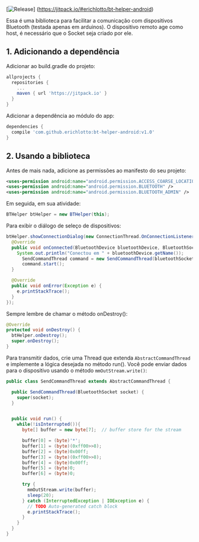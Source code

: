 [![Release](https://jitpack.io/v/User/Repo.svg)]
(https://jitpack.io/#erichlotto/bt-helper-android)

Essa é uma biblioteca para facilitar a comunicação com dispositivos Bluetooth (testada apenas em arduinos).
O dispositivo remoto age como host, é necessário que o Socket seja criado por ele.

## 1. Adicionando a dependência

Adicionar ao build.gradle do projeto:
```gradle
allprojects {
  repositories {
    ...
    maven { url 'https://jitpack.io' }
  }
}
```
Adicionar a dependência ao módulo do app:
```gradle
dependencies {
  compile 'com.github.erichlotto:bt-helper-android:v1.0'
}
```

## 2. Usando a biblioteca
Antes de mais nada, adicione as permissões ao manifesto do seu projeto:
```xml
<uses-permission android:name="android.permission.ACCESS_COARSE_LOCATION" />
<uses-permission android:name="android.permission.BLUETOOTH" />
<uses-permission android:name="android.permission.BLUETOOTH_ADMIN" />
```

Em seguida, em sua atividade:
```java
BTHelper btHelper = new BTHelper(this);
```
Para exibir o diálogo de seleço de dispositivos:
```java
btHelper.showConnectionDialog(new ConnectionThread.OnConnectionListener() {
  @Override
  public void onConnected(BluetoothDevice bluetoothDevice, BluetoothSocket bluetoothSocket) {
    System.out.println("Conectou em " + bluetoothDevice.getName());
      SendCommandThread command = new SendCommandThread(bluetoothSocket);
      command.start();
  }

  @Override
  public void onError(Exception e) {
    e.printStackTrace();
  }
});
```

Sempre lembre de chamar o método onDestroy():
```java
@Override
protected void onDestroy() {
  btHelper.onDestroy();
  super.onDestroy();
}
```

Para transmitir dados, crie uma Thread que extenda `AbstractCommandThread` e implemente a lógica desejada no método run(). Você pode enviar dados para o dispositivo usando o método `mmOutStream.write()`:
```java
public class SendCommandThread extends AbstractCommandThread {

  public SendCommandThread(BluetoothSocket socket) {
    super(socket);
  }


  public void run() {
    while(!isInterrupted()){
      byte[] buffer = new byte[7];  // buffer store for the stream

      buffer[0] = (byte)'*';
      buffer[1] = (byte)(0xff00>>8);
      buffer[2] = (byte)0x00ff;
      buffer[3] = (byte)(0xff00>>8);
      buffer[4] = (byte)0x00ff;
      buffer[5] = (byte)0;
      buffer[6] = (byte)0;

      try {
        mmOutStream.write(buffer);
        sleep(20);
      } catch (InterruptedException | IOException e) {
        // TODO Auto-generated catch block
        e.printStackTrace();
      }
    }
  }
}
```

